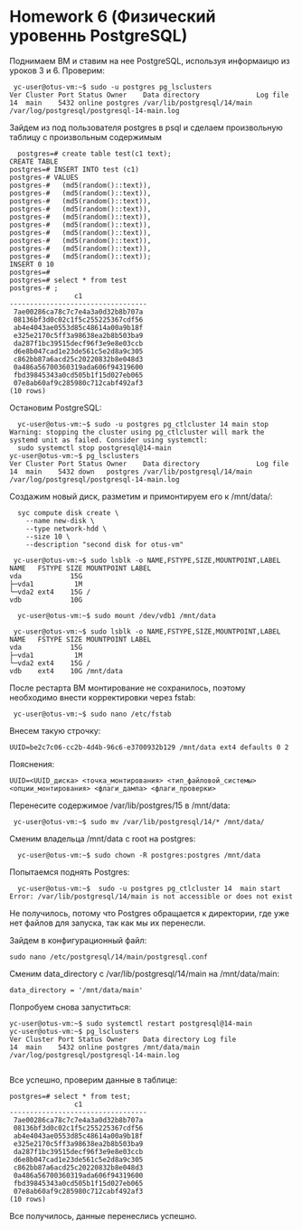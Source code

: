 # Homework 6 (Физический уровеннь PostgreSQL)


Поднимаем ВМ и ставим на нее PostgreSQL, используя информаицю из уроков 3 и 6.
Проверим:
```
 yc-user@otus-vm:~$ sudo -u postgres pg_lsclusters
Ver Cluster Port Status Owner    Data directory              Log file
14  main    5432 online postgres /var/lib/postgresql/14/main /var/log/postgresql/postgresql-14-main.log

```

Зайдем  из под пользователя postgres в psql и сделаем произвольную таблицу с произвольным содержимым

```
  postgres=# create table test(c1 text);
CREATE TABLE
postgres=# INSERT INTO test (c1)
postgres-# VALUES
postgres-#   (md5(random()::text)),
postgres-#   (md5(random()::text)),
postgres-#   (md5(random()::text)),
postgres-#   (md5(random()::text)),
postgres-#   (md5(random()::text)),
postgres-#   (md5(random()::text)),
postgres-#   (md5(random()::text)),
postgres-#   (md5(random()::text)),
postgres-#   (md5(random()::text)),
postgres-#   (md5(random()::text));
INSERT 0 10
postgres=# 
postgres=# select * from test
postgres-# ;
                c1                
----------------------------------
 7ae00286ca78c7c7e4a3a0d32b8b707a
 08136bf3d0c02c1f5c255225367cdf56
 ab4e4043ae0553d85c48614a00a9b18f
 e325e2170c5ff3a98638ea2b8b503ba9
 da287f1bc39515decf96f3e9e8e03ccb
 d6e8b047cad1e23de561c5e2d8a9c305
 c862bb87a6acd25c20220832b8e048d3
 0a486a56700360319ada606f94319600
 fbd39845343a0cd505b1f15d027eb065
 07e8ab60af9c285980c712cabf492af3
(10 rows)

```


Остановим PostgreSQL:

```
  yc-user@otus-vm:~$ sudo -u postgres pg_ctlcluster 14 main stop
Warning: stopping the cluster using pg_ctlcluster will mark the systemd unit as failed. Consider using systemctl:
  sudo systemctl stop postgresql@14-main
yc-user@otus-vm:~$ pg_lsclusters
Ver Cluster Port Status Owner    Data directory              Log file
14  main    5432 down   postgres /var/lib/postgresql/14/main /var/log/postgresql/postgresql-14-main.log

```

Создажим новый диск, разметим и примонтируем его к /mnt/data/:



```
  syc compute disk create \
    --name new-disk \
    --type network-hdd \
    --size 10 \
    --description "second disk for otus-vm"
```


```
 yc-user@otus-vm:~$ sudo lsblk -o NAME,FSTYPE,SIZE,MOUNTPOINT,LABEL
NAME   FSTYPE SIZE MOUNTPOINT LABEL
vda            15G            
├─vda1          1M            
└─vda2 ext4    15G /          
vdb            10G            
```


```
  yc-user@otus-vm:~$ sudo mount /dev/vdb1 /mnt/data
```



```
 yc-user@otus-vm:~$ sudo lsblk -o NAME,FSTYPE,SIZE,MOUNTPOINT,LABEL
NAME   FSTYPE SIZE MOUNTPOINT LABEL
vda            15G            
├─vda1          1M            
└─vda2 ext4    15G /          
vdb    ext4    10G /mnt/data 
```

После рестарта ВМ монтирование не сохранилось, поэтому необходимо внести корректировки через fstab:


```
 yc-user@otus-vm:~$ sudo nano /etc/fstab
```
Внесем такую строчку:

```
UUID=be2c7c06-cc2b-4d4b-96c6-e3700932b129 /mnt/data ext4 defaults 0 2

```
Пояснения:
```
UUID=<UUID_диска> <точка_монтирования> <тип_файловой_системы> <опции_монтирования> <флаги_дампа> <флаги_проверки>

```
Перенесите содержимое /var/lib/postgres/15 в /mnt/data:



```
 yc-user@otus-vm:~$ sudo mv /var/lib/postgresql/14/* /mnt/data/
```

Сменим владельца /mnt/data с root на postgres:


```
  yc-user@otus-vm:~$ sudo chown -R postgres:postgres /mnt/data
```
Попытаемся поднять Postgres:
```
  yc-user@otus-vm:~$  sudo -u postgres pg_ctlcluster 14  main start
Error: /var/lib/postgresql/14/main is not accessible or does not exist
```
Не получилось, потому что Postgres обращается к директории, где уже нет файлов для запуска, так как мы их перенесли.

Зайдем в конфигурационный файл:
```
sudo nano /etc/postgresql/14/main/postgresql.conf
```
Сменим data_directory c /var/lib/postgresql/14/main на /mnt/data/main:

```
data_directory = '/mnt/data/main'

```
Попробуем снова запуститься:

```
yc-user@otus-vm:~$ sudo systemctl restart postgresql@14-main
yc-user@otus-vm:~$ pg_lsclusters
Ver Cluster Port Status Owner    Data directory Log file
14  main    5432 online postgres /mnt/data/main /var/log/postgresql/postgresql-14-main.log


```
Все успешно, проверим данные в таблице:


```
postgres=# select * from test;
                c1                
----------------------------------
 7ae00286ca78c7c7e4a3a0d32b8b707a
 08136bf3d0c02c1f5c255225367cdf56
 ab4e4043ae0553d85c48614a00a9b18f
 e325e2170c5ff3a98638ea2b8b503ba9
 da287f1bc39515decf96f3e9e8e03ccb
 d6e8b047cad1e23de561c5e2d8a9c305
 c862bb87a6acd25c20220832b8e048d3
 0a486a56700360319ada606f94319600
 fbd39845343a0cd505b1f15d027eb065
 07e8ab60af9c285980c712cabf492af3
(10 rows)
```

Все получилось, данные перенеслись успешно.


